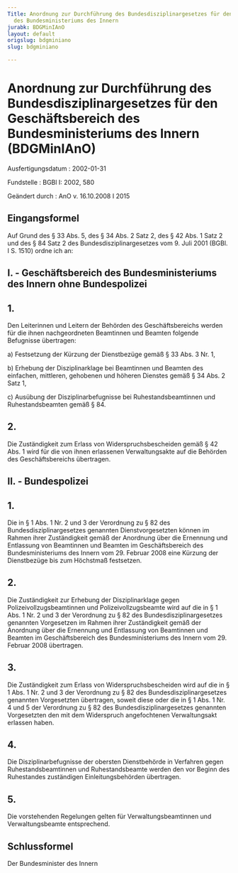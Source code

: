 ```yaml
---
Title: Anordnung zur Durchführung des Bundesdisziplinargesetzes für den Geschäftsbereich
  des Bundesministeriums des Innern
jurabk: BDGMinIAnO
layout: default
origslug: bdgminiano
slug: bdgminiano

---
```


# Anordnung zur Durchführung des Bundesdisziplinargesetzes für den Geschäftsbereich des Bundesministeriums des Innern (BDGMinIAnO)

Ausfertigungsdatum
:   2002-01-31

Fundstelle
:   BGBl I: 2002, 580

Geändert durch
:   AnO v. 16.10.2008 I 2015

## Eingangsformel

Auf Grund des § 33 Abs. 5, des § 34 Abs. 2 Satz 2, des § 42 Abs. 1
Satz 2 und des § 84 Satz 2 des Bundesdisziplinargesetzes vom 9. Juli
2001 (BGBl. I S. 1510) ordne ich an:

## I. - Geschäftsbereich des Bundesministeriums des Innern ohne Bundespolizei

## 1.

Den Leiterinnen und Leitern der Behörden des Geschäftsbereichs werden
für die ihnen nachgeordneten Beamtinnen und Beamten folgende
Befugnisse übertragen:

a)  Festsetzung der Kürzung der Dienstbezüge gemäß § 33 Abs. 3 Nr. 1,


b)  Erhebung der Disziplinarklage bei Beamtinnen und Beamten des
    einfachen, mittleren, gehobenen und höheren Dienstes gemäß § 34 Abs. 2
    Satz 1,


c)  Ausübung der Disziplinarbefugnisse bei Ruhestandsbeamtinnen und
    Ruhestandsbeamten gemäß § 84.

## 2.

Die Zuständigkeit zum Erlass von Widerspruchsbescheiden gemäß § 42
Abs. 1 wird für die von ihnen erlassenen Verwaltungsakte auf die
Behörden des Geschäftsbereichs übertragen.

## II. - Bundespolizei

## 1.

Die in § 1 Abs. 1 Nr. 2 und 3 der Verordnung zu § 82 des
Bundesdisziplinargesetzes genannten Dienstvorgesetzten können im
Rahmen ihrer Zuständigkeit gemäß der Anordnung über die Ernennung und
Entlassung von Beamtinnen und Beamten im Geschäftsbereich des
Bundesministeriums des Innern vom 29. Februar 2008 eine Kürzung der
Dienstbezüge bis zum Höchstmaß festsetzen.

## 2.

Die Zuständigkeit zur Erhebung der Disziplinarklage gegen
Polizeivollzugsbeamtinnen und Polizeivollzugsbeamte wird auf die in §
1 Abs. 1 Nr. 2 und 3 der Verordnung zu § 82 des
Bundesdisziplinargesetzes genannten Vorgesetzen im Rahmen ihrer
Zuständigkeit gemäß der Anordnung über die Ernennung und Entlassung
von Beamtinnen und Beamten im Geschäftsbereich des Bundesministeriums
des Innern vom 29. Februar 2008 übertragen.

## 3.

Die Zuständigkeit zum Erlass von Widerspruchsbescheiden wird auf die
in § 1 Abs. 1 Nr. 2 und 3 der Verordnung zu § 82 des
Bundesdisziplinargesetzes genannten Vorgesetzten übertragen, soweit
diese oder die in § 1 Abs. 1 Nr. 4 und 5 der Verordnung zu § 82 des
Bundesdisziplinargesetzes genannten Vorgesetzten den mit dem
Widerspruch angefochtenen Verwaltungsakt erlassen haben.

## 4.

Die Disziplinarbefugnisse der obersten Dienstbehörde in Verfahren
gegen Ruhestandsbeamtinnen und Ruhestandsbeamte werden den vor Beginn
des Ruhestandes zuständigen Einleitungsbehörden übertragen.

## 5.

Die vorstehenden Regelungen gelten für Verwaltungsbeamtinnen und
Verwaltungsbeamte entsprechend.

## Schlussformel

Der Bundesminister des Innern

